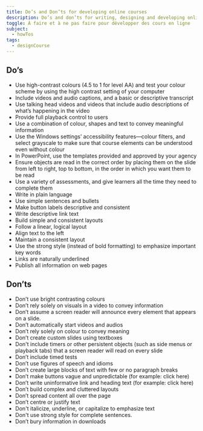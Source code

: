 ```yaml
---
title: Do’s and Don’ts for developing online courses
description: Do’s and don’ts for writing, designing and developing online courses.
toggle: À faire et à ne pas faire pour développer des cours en ligne
subject:
  - howTos
tags:
  - designCourse
---
```


<div class="row">
<div class="col-md-6">

## <span class="fas fa-thumbs-up mrgn-rght-md" aria-hidden="true"></span> Do’s

- Use high-contrast colours (4.5 to 1 for level AA) and test your colour scheme by using the high contrast setting of your computer
- Include videos and audio captions, and a basic or descriptive transcript
- Use talking head videos and videos that include audio descriptions of what’s happening in the video
- Provide full playback control to users
- Use a combination of colour, shapes and text to convey meaningful information
- Use the Windows settings’ accessibility features—colour filters, and select grayscale to make sure that course elements can be understood even without colour
- In PowerPoint, use the templates provided and approved by your agency
- Ensure objects are read in the correct order by placing them on the slide from left to right, top to bottom, in the order in which you want them to be read
- Use a variety of assessments, and give learners all the time they need to complete them
- Write in plain language
- Use simple sentences and bullets
- Make button labels descriptive and consistent
- Write descriptive link text
- Build simple and consistent layouts
- Follow a linear, logical layout
- Align text to the left
- Maintain a consistent layout
- Use the strong style (instead of bold formatting) to emphasize important key words
- Links are naturally underlined
- Publish all information on web pages


</div>
<div class="col-md-6">

## <span class="fas fa-thumbs-down mrgn-rght-md" aria-hidden="true"></span> Don’ts

- Don’t use bright contrasting colours
- Don’t rely solely on visuals in a video to convey information
- Don’t assume a screen reader will announce every element that appears on a slide.
- Don’t automatically start videos and audios
- Don’t rely solely on colour to convey meaning
- Don’t create custom slides using textboxes
- Don't include timers or other persistent objects (such as side menus or playback tabs) that a screen reader will read on every slide
- Don’t include timed tests
- Don’t use figures of speech and idioms
- Don’t create large blocks of text with few or no paragraph breaks
- Don’t make buttons vague and unpredictable (for example: click here)
- Don’t write uninformative link and heading text (for example: click here)
- Don’t build complex and cluttered layouts
- Don’t spread content all over the page
- Don’t centre or justify text
- Don't italicize, underline, or capitalize to emphasize text
- Don't use strong style for complete sentences.
- Don’t bury information in downloads


</div>
</div>
